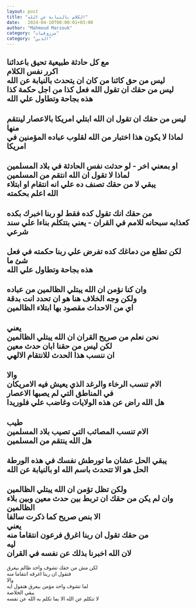 ```yaml
---
layout: post
title: "الكلام بالنيابة عن الله"
date:   2024-04-10T00:00:01+03:00
author: "Mahmoud Marzouk"
category: "مرزوقيات"
category: "الدين"
---
```



مع كل حادثة طبيعية تحيق باعدائنا  
اكرر نفس الكلام  
ليس من حق كائنا من كان ان يتحدث بالنيابة عن
الله  
ليس من حقك ان تقول الله فعل كذا من اجل حكمة كذا  
هذه بجاحة وتطاول علي الله  
-  
ليس من حقك ان تقول ان الله ابتلي امريكا بالاعصار لينتقم
منها  
لماذا لا يكون هذا اختبار من الله لقلوب عباده المؤمنين في
امريكا  
-  
او بمعني اخر - لو حدثت نفس الحادثة في بلاد
المسلمين  
لماذا لا تقول ان الله انتقم من المسلمين  
يبقي لا من حقك تصنف ده علي انه انتقام او ابتلاء  
الله اعلم بحكمته  
-  
من حقك انك تقول كده فقط لو ربنا اخبرك بكده  
كعذابه سبحانه للامم في القران - يعني بتتكلم بناءا علي
سند شرعي  
-  
لكن تطلع من دماغك كده تفرض علي ربنا حكمته في فعل شئ
ما  
هذه بجاحة وتطاول علي الله  
-  
وان كنا نؤمن ان الله يبتلي الظالمين من عباده  
ولكن وجه الخلاف هنا هو ان تحدد انت بدقة  
اي من الاحداث مقصود بها ابتلاء الظالمين  
-  
يعني  
نحن نعلم من صريح القران ان الله يبتلي الظالمين  
لكن ليس من حقنا ابان حدث معين  
ان ننسب هذا الحدث للانتقام الالهي  
-  
والا  
الام تنسب الرخاء والرغد الذي يعيش فيه الامريكان  
في المناطق التي لم يصبها الاعصار  
هل الله راض عن هذه الولايات وغاضب علي فلوريدا  
-  
طيب  
الام تنسب المصائب التي تصيب بلاد المسلمين  
هل الله ينتقم من المسلمين  
-  
يبقي الحل عشان ما تورطش نفسك في هذه الورطة  
الحل هو الا تتحدث باسم الله او بالنيابة عن الله  
-  
ولكن تظل تؤمن ان الله يبتلي الظالمين  
وان لم يكن من حقك ان تربط بين حدث معين وبين بلاء
الظالمين  
الا بنص صريح كما ذكرت سالفا  
يعني  
من حقك تقول ان ربنا اغرق فرعون انتقاما منه  
ليه  
لان الله اخبرنا بذلك عن نفسه في القران  
-  
لكن مش من حقك تشوف واحد ظالم بيغرق  
فتقول ان ربنا اغرقه انتقاما منه  
والا  
لما تشوف واحد مؤمن بيغرق هتقول ايه  
يبقي الخلاصة  
لا تتكلم عن الله الا بما تكلم به الله عن نفسه
